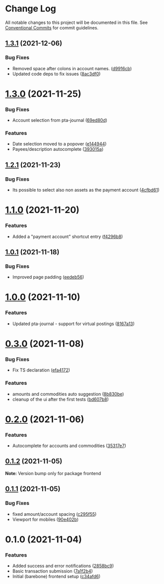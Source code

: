 # Change Log

All notable changes to this project will be documented in this file.
See [Conventional Commits](https://conventionalcommits.org) for commit guidelines.

## [1.3.1](https://github.com/kajyr/diario.blue/compare/v1.3.0...v1.3.1) (2021-12-06)


### Bug Fixes

* Removed space after colons in account names. ([d9916cb](https://github.com/kajyr/diario.blue/commit/d9916cb01ef6136f557fb88cd30a1aa46ac09980))
* Updated code deps to fix issues ([8ac3df0](https://github.com/kajyr/diario.blue/commit/8ac3df09b5c9391c3a9afdae224e1cc31f9e2830))





# [1.3.0](https://github.com/kajyr/diario.blue/compare/v1.2.1...v1.3.0) (2021-11-25)


### Bug Fixes

* Account selection from pta-journal ([69ed80d](https://github.com/kajyr/diario.blue/commit/69ed80d0e115614f3931416438074e907576b730))


### Features

* Date selection moved to a popover ([e144944](https://github.com/kajyr/diario.blue/commit/e14494437389de80705eb04e9e1f3ecd9464cec3))
* Payees/description autocomplete ([393015a](https://github.com/kajyr/diario.blue/commit/393015a50d72d2b25ec6c269d9a8ddb9e72cc85f))





## [1.2.1](https://github.com/kajyr/diario.blue/compare/v1.2.0...v1.2.1) (2021-11-23)


### Bug Fixes

* Its possible to select also non assets as the payment account ([4cfbd61](https://github.com/kajyr/diario.blue/commit/4cfbd61e04bab9b8a2b5bd323bb0bcf20bd16c80))





# [1.1.0](https://github.com/kajyr/diario.blue/compare/v1.0.1...v1.1.0) (2021-11-20)


### Features

* Added a "payment account" shortcut entry ([f4296b8](https://github.com/kajyr/diario.blue/commit/f4296b8a5e2a61e8f499bff4b2d1ac325dd5f157))





## [1.0.1](https://github.com/kajyr/diario.blue/compare/v1.0.0...v1.0.1) (2021-11-18)


### Bug Fixes

* Improved page padding ([eedeb56](https://github.com/kajyr/diario.blue/commit/eedeb56484f2664f540cacd59c5f7f5083597089))





# [1.0.0](https://github.com/kajyr/diario.blue/compare/v0.3.0...v1.0.0) (2021-11-10)


### Features

* Updated pta-journal - support for virtual postings ([8167a13](https://github.com/kajyr/diario.blue/commit/8167a131164ba5835b9ce20264e1181123855e89))





# [0.3.0](https://github.com/kajyr/diario.blue/compare/v0.2.0...v0.3.0) (2021-11-08)


### Bug Fixes

* Fix TS declaration ([efa4172](https://github.com/kajyr/diario.blue/commit/efa417250cdfa2aeb9cdb511ed1c8f7b5ca5f820))


### Features

* amounts and commodities auto suggestion ([8b830be](https://github.com/kajyr/diario.blue/commit/8b830be2835186ce8a348c6eb469ba614852f31e))
* cleanup of the ui after the first tests ([bd607b8](https://github.com/kajyr/diario.blue/commit/bd607b80eaea1badc3c1e8b57f7fd7a8fc15ebf2))





# [0.2.0](https://github.com/kajyr/diario.blue/compare/v0.1.2...v0.2.0) (2021-11-06)


### Features

* Autocomplete for accounts and commodities ([35317e7](https://github.com/kajyr/diario.blue/commit/35317e750a846d68eb9f30b22f1a591deb639cd1))





## [0.1.2](https://github.com/kajyr/diario.blue/compare/v0.1.1...v0.1.2) (2021-11-05)

**Note:** Version bump only for package frontend





## [0.1.1](https://github.com/kajyr/diario.blue/compare/v0.1.0...v0.1.1) (2021-11-05)


### Bug Fixes

* fixed amount/account spacing ([c295f55](https://github.com/kajyr/diario.blue/commit/c295f55b2e726ead643e70b6f45ebd0c5cdde0ce))
* Viewport for mobiles ([90e402b](https://github.com/kajyr/diario.blue/commit/90e402ba705bc50f10cfda9040124954fdcafdb3))





# 0.1.0 (2021-11-04)


### Features

* Added success and error notifications ([2858bc9](https://github.com/kajyr/diario.blue/commit/2858bc999fdc65e2a1cfcab8c8babafc191843df))
* Basic transaction submission ([7a1f2b4](https://github.com/kajyr/diario.blue/commit/7a1f2b4efba3ac2dce9edd8e4fce6041b970cf53))
* Initial (barebone) frontend setup ([c34afd6](https://github.com/kajyr/diario.blue/commit/c34afd6d1f04fddb4494f7a59ab8521c9db867b2))
